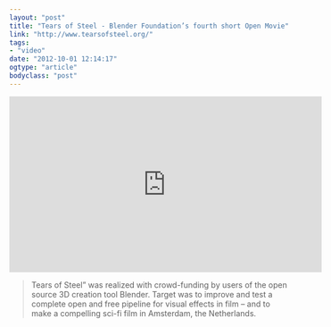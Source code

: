 ```yaml
---
layout: "post"
title: "Tears of Steel - Blender Foundation’s fourth short Open Movie"
link: "http://www.tearsofsteel.org/"
tags: 
- "video"
date: "2012-10-01 12:14:17"
ogtype: "article"
bodyclass: "post"
---
```


<iframe allowfullscreen="" frameborder="0" height="315" src="http://www.youtube.com/embed/R6MlUcmOul8" width="560"></iframe>

> Tears of Steel” was realized with crowd-funding by users of the open source 3D creation tool Blender. Target was to improve and test a complete open and free pipeline for visual effects in film – and to make a compelling sci-fi film in Amsterdam, the Netherlands.